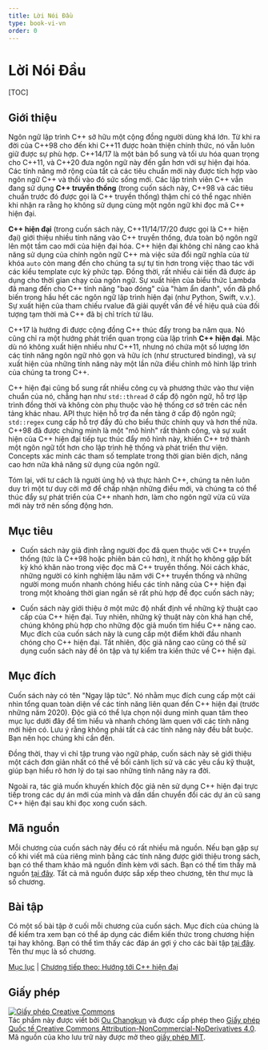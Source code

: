 ```yaml
---
title: Lời Nói Đầu
type: book-vi-vn
order: 0
---
```

# Lời Nói Đầu

[TOC]

## Giới thiệu

Ngôn ngữ lập trình C++ sở hữu một cộng đồng người dùng khá lớn. Từ khi ra đời của C++98 cho đến khi C++11 được hoàn thiện chính thức, nó vẫn luôn giữ được sự phù hợp. C++14/17 là một bản bổ sung và tối ưu hóa quan trọng cho C++11, và C++20 đưa ngôn ngữ này đến gần hơn với sự hiện đại hóa. Các tính năng mở rộng của tất cả các tiêu chuẩn mới này được tích hợp vào ngôn ngữ C++ và thổi vào đó sức sống mới.
Các lập trình viên C++ vẫn đang sử dụng **C++ truyền thống** (trong cuốn sách này, C++98 và các tiêu chuẩn trước đó được gọi là C++ truyền thống) thậm chí có thể ngạc nhiên khi nhận ra rằng họ không sử dụng cùng một ngôn ngữ khi đọc mã C++ hiện đại.

**C++ hiện đại** (trong cuốn sách này, C++11/14/17/20 được gọi là C++ hiện đại) giới thiệu nhiều tính năng vào C++ truyền thống, đưa toàn bộ ngôn ngữ lên một tầm cao mới của hiện đại hóa. C++ hiện đại không chỉ nâng cao khả năng sử dụng của chính ngôn ngữ C++ mà việc sửa đổi ngữ nghĩa của từ khóa `auto` còn mang đến cho chúng ta sự tự tin hơn trong việc thao tác với các kiểu template cực kỳ phức tạp. Đồng thời, rất nhiều cải tiến đã được áp dụng cho thời gian chạy của ngôn ngữ. Sự xuất hiện của biểu thức Lambda đã mang đến cho C++ tính năng "bao đóng" của "hàm ẩn danh", vốn đã phổ biến trong hầu hết các ngôn ngữ lập trình hiện đại (như Python, Swift, v.v.). Sự xuất hiện của tham chiếu rvalue đã giải quyết vấn đề về hiệu quả của đối tượng tạm thời mà C++ đã bị chỉ trích từ lâu.

C++17 là hướng đi được cộng đồng C++ thúc đẩy trong ba năm qua. Nó cũng chỉ ra một hướng phát triển quan trọng của lập trình **C++ hiện đại**. Mặc dù nó không xuất hiện nhiều như C++11, nhưng nó chứa một số lượng lớn các tính năng ngôn ngữ nhỏ gọn và hữu ích (như structured binding), và sự xuất hiện của những tính năng này một lần nữa điều chỉnh mô hình lập trình của chúng ta trong C++.

C++ hiện đại cũng bổ sung rất nhiều công cụ và phương thức vào thư viện chuẩn của nó, chẳng hạn như `std::thread` ở cấp độ ngôn ngữ, hỗ trợ lập trình đồng thời và không còn phụ thuộc vào hệ thống cơ sở trên các nền tảng khác nhau. API thực hiện hỗ trợ đa nền tảng ở cấp độ ngôn ngữ; `std::regex` cung cấp hỗ trợ đầy đủ cho biểu thức chính quy và hơn thế nữa. C++98 đã được chứng minh là một "mô hình" rất thành công, và sự xuất hiện của C++ hiện đại tiếp tục thúc đẩy mô hình này, khiến C++ trở thành một ngôn ngữ tốt hơn cho lập trình hệ thống và phát triển thư viện. Concepts xác minh các tham số template trong thời gian biên dịch, nâng cao hơn nữa khả năng sử dụng của ngôn ngữ.

Tóm lại, với tư cách là người ủng hộ và thực hành C++, chúng ta nên luôn duy trì một tư duy cởi mở để chấp nhận những điều mới, và chúng ta có thể thúc đẩy sự phát triển của C++ nhanh hơn, làm cho ngôn ngữ vừa cũ vừa mới này trở nên sống động hơn.

## Mục tiêu

- Cuốn sách này giả định rằng người đọc đã quen thuộc với C++ truyền thống (tức là C++98 hoặc phiên bản cũ hơn), ít nhất họ không gặp bất kỳ khó khăn nào trong việc đọc mã C++ truyền thống. Nói cách khác, những người có kinh nghiệm lâu năm với C++ truyền thống và những người mong muốn nhanh chóng hiểu các tính năng của C++ hiện đại trong một khoảng thời gian ngắn sẽ rất phù hợp để đọc cuốn sách này;

- Cuốn sách này giới thiệu ở một mức độ nhất định về những kỹ thuật cao cấp của C++ hiện đại. Tuy nhiên, những kỹ thuật này còn khá hạn chế, chúng không phù hợp cho những độc giả muốn tìm hiểu C++ nâng cao. Mục đích của cuốn sách này là cung cấp một điểm khởi đầu nhanh chóng cho C++ hiện đại. Tất nhiên, độc giả nâng cao cũng có thể sử dụng cuốn sách này để ôn tập và tự kiểm tra kiến thức về C++ hiện đại.

## Mục đích

Cuốn sách này có tên "Ngay lập tức". Nó nhằm mục đích cung cấp một cái nhìn tổng quan toàn diện về các tính năng liên quan đến C++ hiện đại (trước những năm 2020).
Độc giả có thể lựa chọn nội dung mình quan tâm theo mục lục dưới đây để tìm hiểu và nhanh chóng làm quen với các tính năng mới hiện có.
Lưu ý rằng không phải tất cả các tính năng này đều bắt buộc. Bạn nên học chúng khi cần đến.

Đồng thời, thay vì chỉ tập trung vào ngữ pháp, cuốn sách này sẽ giới thiệu một cách đơn giản nhất có thể về bối cảnh lịch sử và các yêu cầu kỹ thuật, giúp bạn hiểu rõ hơn lý do tại sao những tính năng này ra đời.

Ngoài ra, tác giả muốn khuyến khích độc giả nên sử dụng C++ hiện đại trực tiếp trong các dự án mới của mình và dần dần chuyển đổi các dự án cũ sang C++ hiện đại sau khi đọc xong cuốn sách.

## Mã nguồn

Mỗi chương của cuốn sách này đều có rất nhiều mã nguồn. Nếu bạn gặp sự cố khi viết mã của riêng mình bằng các tính năng được giới thiệu trong sách, bạn có thể tham khảo mã nguồn đính kèm với sách. Bạn có thể tìm thấy mã nguồn [tại đây](../../code). Tất cả mã nguồn được sắp xếp theo chương, tên thư mục là số chương.

## Bài tập

Có một số bài tập ở cuối mỗi chương của cuốn sách. Mục đích của chúng là để kiểm tra xem bạn có thể áp dụng các điểm kiến thức trong chương hiện tại hay không. Bạn có thể tìm thấy các đáp án gợi ý cho các bài tập [tại đây](../../exercise). Tên thư mục là số chương.

[Mục lục](./toc.md) | [Chương tiếp theo: Hướng tới C++ hiện đại](./01-intro.md)

## Giấy phép

<a rel="license" href="https://creativecommons.org/licenses/by-nc-nd/4.0/"><img alt="Giấy phép Creative Commons" style="border-width:0" src="https://i.creativecommons.org/l/by-nc-nd/4.0/88x31.png" /></a><br />Tác phẩm này được viết bởi [Ou Changkun](https://changkun.de) và được cấp phép theo <a rel="license" href="https://creativecommons.org/licenses/by-nc-nd/4.0/">Giấy phép Quốc tế Creative Commons Attribution-NonCommercial-NoDerivatives 4.0</a>. Mã nguồn của kho lưu trữ này được mở theo [giấy phép MIT](../../LICENSE).
